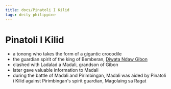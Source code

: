 ```yaml
---
title: docs/Pinatoli I Kilid
tags: deity philippine
---
```


# Pinatoli I Kilid
- a tonong who takes the form of a gigantic crocodile
- the guardian spirit of the king of Bemberan, [Diwata Ndaw Gibon](Diwata%20Ndaw%20Gibon.md)
- clashed with Ladalad a Madali, grandson of Gibon
- later gave valuable information to Madali
- during the battle of Madali and Pirimbingan, Madali was aided by Pinatoli i Kilid against Pirimbingan's spirit guardian, Magolaing sa Ragat